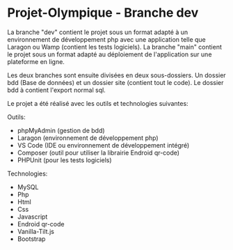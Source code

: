 # Projet-Olympique - Branche dev

La branche "dev" contient le projet sous un format adapté à un environnement de développement php avec une application telle que Laragon ou Wamp (contient les tests logiciels). 
La branche "main" contient le projet sous un format adapté au déploiement de l'application sur une plateforme en ligne.

Les deux branches sont ensuite divisées en deux sous-dossiers. Un dossier bdd (Base de données) et un dossier site (contient tout le code). Le dossier bdd à contient l'export normal sql.  

Le projet a été réalisé avec les outils et technologies suivantes:

Outils:

- phpMyAdmin (gestion de bdd)
- Laragon (environnement de développement php)
- VS Code (IDE ou environnement de développement intégré)
- Composer (outil pour utiliser la librairie Endroid qr-code)
- PHPUnit (pour les tests logiciels)

Technologies:

- MySQL
- Php
- Html
- Css
- Javascript
- Endroid qr-code
- Vanilla-Tilt.js
- Bootstrap
